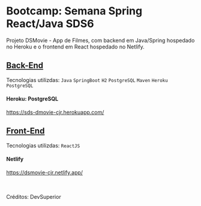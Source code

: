 # Bootcamp: Semana Spring React/Java SDS6

Projeto DSMovie - App de Filmes, com backend em Java/Spring hospedado no Heroku e o frontend em React hospedado no Netlify.


## [Back-End](https://github.com/carlosjunior1983/projeto-sds5-dsmovie/tree/main/backend) 

Tecnologias utilizdas: `Java` `SpringBoot` `H2` `PostgreSQL` `Maven` `Heroku PostgreSQL` 

#### Heroku: PostgreSQL

https://sds-dmovie-cjr.herokuapp.com/


## [Front-End](https://github.com/carlosjunior1983/projeto-sds5-dsmovie/tree/main/frontend) 

Tecnologias utilizdas: `ReactJS` 

#### Netlify

https://dsmovie-cjr.netlify.app/


<br>
<br>
Créditos: DevSuperior
